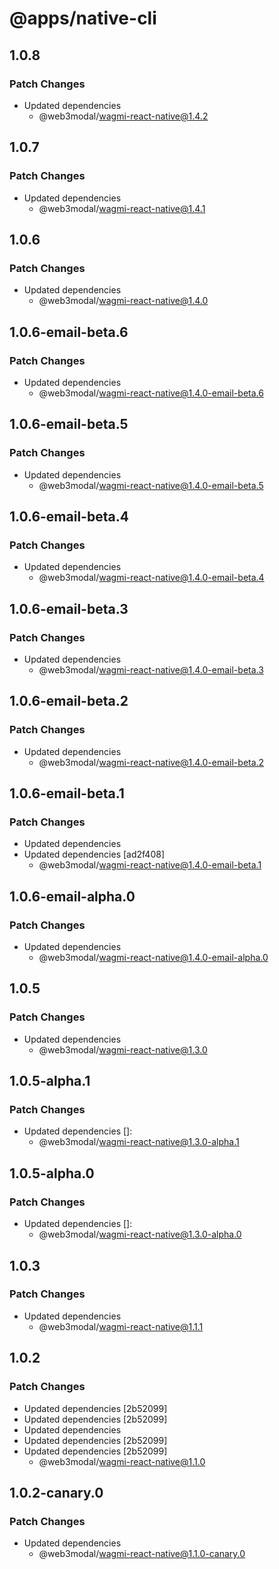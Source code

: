 # @apps/native-cli

## 1.0.8

### Patch Changes

- Updated dependencies
  - @web3modal/wagmi-react-native@1.4.2

## 1.0.7

### Patch Changes

- Updated dependencies
  - @web3modal/wagmi-react-native@1.4.1

## 1.0.6

### Patch Changes

- Updated dependencies
  - @web3modal/wagmi-react-native@1.4.0

## 1.0.6-email-beta.6

### Patch Changes

- Updated dependencies
  - @web3modal/wagmi-react-native@1.4.0-email-beta.6

## 1.0.6-email-beta.5

### Patch Changes

- Updated dependencies
  - @web3modal/wagmi-react-native@1.4.0-email-beta.5

## 1.0.6-email-beta.4

### Patch Changes

- Updated dependencies
  - @web3modal/wagmi-react-native@1.4.0-email-beta.4

## 1.0.6-email-beta.3

### Patch Changes

- Updated dependencies
  - @web3modal/wagmi-react-native@1.4.0-email-beta.3

## 1.0.6-email-beta.2

### Patch Changes

- Updated dependencies
  - @web3modal/wagmi-react-native@1.4.0-email-beta.2

## 1.0.6-email-beta.1

### Patch Changes

- Updated dependencies
- Updated dependencies [ad2f408]
  - @web3modal/wagmi-react-native@1.4.0-email-beta.1

## 1.0.6-email-alpha.0

### Patch Changes

- Updated dependencies
  - @web3modal/wagmi-react-native@1.4.0-email-alpha.0

## 1.0.5

### Patch Changes

- Updated dependencies
  - @web3modal/wagmi-react-native@1.3.0

## 1.0.5-alpha.1

### Patch Changes

- Updated dependencies []:
  - @web3modal/wagmi-react-native@1.3.0-alpha.1

## 1.0.5-alpha.0

### Patch Changes

- Updated dependencies []:
  - @web3modal/wagmi-react-native@1.3.0-alpha.0

## 1.0.3

### Patch Changes

- Updated dependencies
  - @web3modal/wagmi-react-native@1.1.1

## 1.0.2

### Patch Changes

- Updated dependencies [2b52099]
- Updated dependencies [2b52099]
- Updated dependencies
- Updated dependencies [2b52099]
- Updated dependencies [2b52099]
  - @web3modal/wagmi-react-native@1.1.0

## 1.0.2-canary.0

### Patch Changes

- Updated dependencies
  - @web3modal/wagmi-react-native@1.1.0-canary.0

